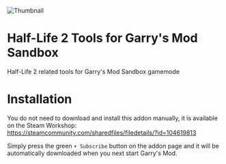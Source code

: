 ![Thumbnail](https://steamuserimages-a.akamaihd.net/ugc/938133213132843100/C7C1580D92BB5418254F6EE2F36BEB904ED116F8/)


# Half-Life 2 Tools for Garry's Mod Sandbox
Half-Life 2 related tools for Garry's Mod Sandbox gamemode

# Installation
You do not need to download and install this addon manually, it is available on the Steam Workshop:
https://steamcommunity.com/sharedfiles/filedetails/?id=104619813

Simply press the green `+ Subscribe` button on the addon page and it will be automatically downloaded when you next start Garry's Mod.
